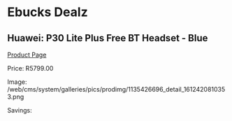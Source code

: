 
# Ebucks Dealz
## Huawei: P30 Lite Plus Free BT Headset - Blue
[Product Page](https://www.ebucks.com/web/shop/productSelected.do?prodId=1135426696&catId=714947548)

Price: R5799.00

Image: /web/cms/system/galleries/pics/prodimg/1135426696_detail_1612420810353.png

Savings: 


	